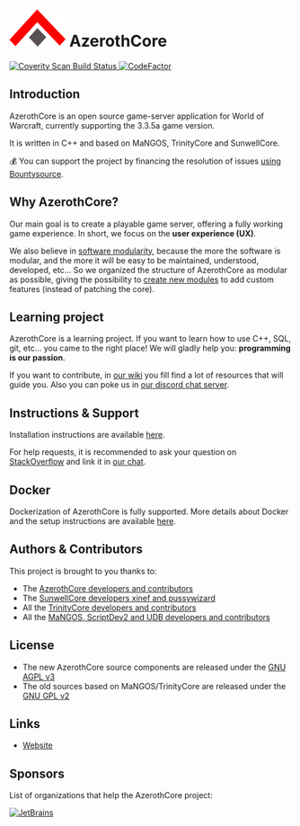 # ![logo](https://raw.githubusercontent.com/azerothcore/azerothcore.github.io/master/images/logo-github.png) AzerothCore

<a href="https://app.travis-ci.com/ZyenDomani/AlasiyaWoW.svg?branch=Alasiya"></a>

<a href="https://scan.coverity.com/projects/zyendomani-alasiyawow">
  <img alt="Coverity Scan Build Status"
       src="https://scan.coverity.com/projects/27416/badge.svg"/>
</a>
<a href="https://www.codefactor.io/repository/github/zyendomani/alasiyawow"><img src="https://www.codefactor.io/repository/github/zyendomani/alasiyawow/badge" alt="CodeFactor" /></a>


## Introduction

AzerothCore is an open source game-server application for World of Warcraft, currently supporting the 3.3.5a game version.

It is written in C++ and based on MaNGOS, TrinityCore and SunwellCore.

:moneybag: You can support the project by financing the resolution of issues [using Bountysource](http://www.azerothcore.org/wiki/Bountysource).

## Why AzerothCore?

Our main goal is to create a playable game server, offering a fully working game experience. In short, we focus on the **user experience (UX)**.

We also believe in [software modularity](https://en.wikipedia.org/wiki/Modular_programming), because the more the software is modular, and the more it will be easy to be maintained, understood, developed, etc... So we organized the structure of AzerothCore as modular as possible, giving the possibility to [create new modules](http://www.azerothcore.org/wiki/Create-a-Module) to add custom features (instead of patching the core).

## Learning project

AzerothCore is a learning project.
If you want to learn how to use C++, SQL, git, etc... you came to the right place! We will gladly help you: **programming is our passion**.

If you want to contribute, in [our wiki](http://www.azerothcore.org/wiki) you fill find a lot of resources that will guide you. Also you can poke us in [our discord chat server](https://discord.gg/gkt4y2x).

## Instructions & Support

Installation instructions are available [here](http://www.azerothcore.org/wiki/Installation).

For help requests, it is recommended to ask your question on [StackOverflow](https://stackoverflow.com/questions/tagged/azerothcore) and link it in [our chat](https://discordapp.com/channels/217589275766685707/284406375495368704).

## Docker

Dockerization of AzerothCore is fully supported. More details about Docker and the setup instructions are available [here](http://www.azerothcore.org/wiki/Install-with-Docker).

## Authors & Contributors

This project is brought to you thanks to:

- The [AzerothCore developers and contributors](https://github.com/AzerothCore/azerothcore-wotlk/graphs/contributors)
- The [SunwellCore developers xinef and pussywizard](http://www.azerothcore.org/pages/sunwell.pl/)
- All the [TrinityCore developers and contributors](https://github.com/TrinityCore/TrinityCore/blob/3.3.5/THANKS)
- All the [MaNGOS, ScriptDev2 and UDB developers and contributors](https://github.com/cmangos/mangos-wotlk/blob/master/AUTHORS.md)

## License

- The new AzerothCore source components are released under the [GNU AGPL v3](https://github.com/azerothcore/azerothcore-wotlk/blob/master/LICENSE-AGPL3)
- The old sources based on MaNGOS/TrinityCore are released under the [GNU GPL v2](https://github.com/azerothcore/azerothcore-wotlk/blob/master/LICENSE-GPL2)

## Links

- [Website](https://azerothcore.github.io/)


## Sponsors

List of organizations that help the AzerothCore project:

[![JetBrains](https://user-images.githubusercontent.com/75517/51205146-7f225c80-1905-11e9-82e0-835627be170d.png)](https://www.jetbrains.com/?from=AzerothCore)
